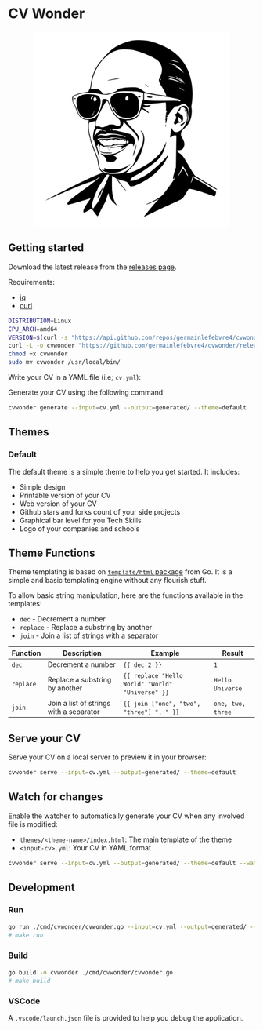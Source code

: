 # CV Wonder

<p align="center">
    <img src="./docs/readthedocs/logo.svg" alt="cvwonder" width="400px" style="display: block; margin: 0 auto;" />
</p>

## Getting started

Download the latest release from the [releases page](https://github.com/germainlefebvre4/cvwonder/releases).

Requirements:

* [jq](https://stedolan.github.io/jq/)
* [curl](https://curl.se/)

```bash
DISTRIBUTION=Linux
CPU_ARCH=amd64
VERSION=$(curl -s "https://api.github.com/repos/germainlefebvre4/cvwonder/releases/latest" | jq -r '.tag_name')
curl -L -o cvwonder "https://github.com/germainlefebvre4/cvwonder/releases/download/${VERSION}/cvwonder_${DISTRIBUTION}_${CPU_ARCH}"
chmod +x cvwonder
sudo mv cvwonder /usr/local/bin/
```

Write your CV in a YAML file (i.e; `cv.yml`):

Generate your CV using the following command:

```bash
cvwonder generate --input=cv.yml --output=generated/ --theme=default
```

## Themes

### Default

The default theme is a simple theme to help you get started.
It includes:

* Simple design
* Printable version of your CV
* Web version of your CV
* Github stars and forks count of your side projects
* Graphical bar level for you Tech Skills
* Logo of your companies and schools

## Theme Functions

Theme templating is based on [`template/html` package](https://pkg.go.dev/html/template) from Go. It is a simple and basic templating engine without any flourish stuff.

To allow basic string manipulation, here are the functions available in the templates:

* `dec` - Decrement a number
* `replace` - Replace a substring by another
* `join` - Join a list of strings with a separator

| Function | Description | Example | Result |
|----------|-------------|---------|--------|
| `dec` | Decrement a number | `{{ dec 2 }}` | `1` |
| `replace` | Replace a substring by another | `{{ replace "Hello World" "World" "Universe" }}` | `Hello Universe` |
| `join` | Join a list of strings with a separator | `{{ join ["one", "two", "three"] ", " }}` | `one, two, three` |

## Serve your CV

Serve your CV on a local server to preview it in your browser:

```bash
cvwonder serve --input=cv.yml --output=generated/ --theme=default
```

## Watch for changes

Enable the watcher to automatically generate your CV when any involved file is modified:

* `themes/<theme-name>/index.html`: The main template of the theme
* `<input-cv>.yml`: Your CV in YAML format

```bash
cvwonder serve --input=cv.yml --output=generated/ --theme=default --watch
```

## Development

### Run

```bash
go run ./cmd/cvwonder/cvwonder.go --input=cv.yml --output=generated/ --theme=default 
# make run
```

### Build

```bash
go build -o cvwonder ./cmd/cvwonder/cvwonder.go
# make build
```

### VSCode

A `.vscode/launch.json` file is provided to help you debug the application.
